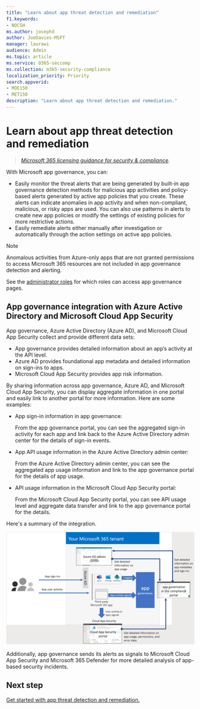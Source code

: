 ```yaml
---
title: "Learn about app threat detection and remediation"
f1.keywords:
- NOCSH
ms.author: josephd
author: JoeDavies-MSFT
manager: laurawi
audience: Admin
ms.topic: article
ms.service: O365-seccomp
ms.collection: m365-security-compliance
localization_priority: Priority
search.appverid: 
- MOE150
- MET150
description: "Learn about app threat detection and remediation."
---
```


# Learn about app threat detection and remediation

>*[Microsoft 365 licensing guidance for security & compliance](https://aka.ms/ComplianceSD).*

With Microsoft app governance, you can:

- Easily monitor the threat alerts that are being generated by built-in app governance detection methods for malicious app activities and policy-based alerts generated by active app policies that you create. These alerts can indicate anomalies in app activity and when non-compliant, malicious, or risky apps are used.  You can also use patterns in alerts to create new app policies or modify the settings of existing policies for more restrictive actions.
- Easily remediate alerts either manually after investigation or automatically through the action settings on active app policies.


>[!Note]
>Anomalous activities from Azure-only apps that are not granted permissions to access Microsoft 365 resources are not included in app governance detection and alerting.
>

See the [administrator roles](app-governance-get-started.md#administrator-roles) for which roles can access app governance pages.


## App governance integration with Azure Active Directory and Microsoft Cloud App Security

App governance, Azure Active Directory (Azure AD), and Microsoft Cloud App Security collect and provide different data sets:

- App governance provides detailed information about an app’s activity at the API level.
- Azure AD provides foundational app metadata and detailed information on sign-ins to apps.
- Microsoft Cloud App Security provides app risk information.

By sharing information across app governance, Azure AD, and Microsoft Cloud App Security, you can display aggregate information in one portal and easily link to another portal for more information. Here are some examples:

- App sign-in information in app governance:

  From the app governance portal, you can see the aggregated sign-in activity for each app and link back to the Azure Active Directory admin center for the details of sign-in events.

- App API usage information in the Azure Active Directory admin center:

  From the Azure Active Directory admin center, you can see the aggregated app usage information and link to the app governance portal for the details of app usage.

- API usage information in the Microsoft Cloud App Security portal: 

  From the Microsoft Cloud App Security portal, you can see API usage level and aggregate data transfer and link to the app governance portal for the details.

Here's a summary of the integration.

![The integration of app governance with Azure AD and Microsoft Cloud App Security](..\media\manage-app-protection-governance\mapg-integration.png)

Additionally, app governance sends its alerts as signals to Microsoft Cloud App Security and Microsoft 365 Defender for more detailed analysis of app-based security incidents.

<!--

CFA #3 Scenario 1:  As an admin, I can investigate alerts associated to my M365 apps through MAPG.
CFA #3 Scenario 2: As an admin, I can manually remediate 
CFA #3 Scenario 3: As an admin, I can configure policies to perform automatic 
--> 

## Next step

[Get started with app threat detection and remediation.](app-governance-detect-remediate-get-started.md)
